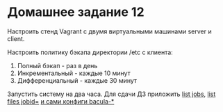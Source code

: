 # Домашнее задание 12

Настроить стенд Vagrant с двумя виртуальными машинами server и client.

Настроить политику бэкапа директории /etc с клиента:
1) Полный бэкап - раз в день
2) Инкрементальный - каждые 10 минут
3) Дифференциальный - каждые 30 минут

Запустить систему на два часа. Для сдачи ДЗ приложить [list jobs](list_jobs.txt), [list files jobid=<id>](list_files.txt)
[и сами конфиги bacula-*](roles/bacula_server/files/)
